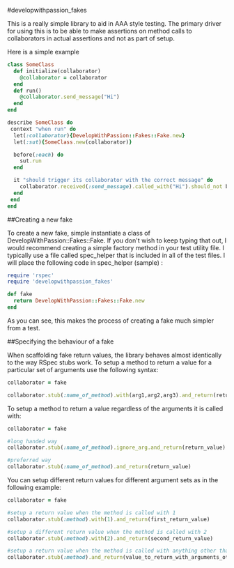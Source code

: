 #developwithpassion_fakes

This is a really simple library to aid in AAA style testing. The primary driver for using this is to be able to make assertions on method calls to collaborators in actual assertions and not as part of setup.

Here is a simple example

```ruby
class SomeClass
  def initialize(collaborator)
    @collaborator = collaborator
  end
  def run()
    @collaborator.send_message("Hi")
  end
end

describe SomeClass do
 context "when run" do
  let(:collaborator){DevelopWithPassion::Fakes::Fake.new}
  let(:sut){SomeClass.new(collaborator)}

  before(:each) do
    sut.run
  end

  it "should trigger its collaborator with the correct message" do
    collaborator.received(:send_message).called_with("Hi").should_not be_nil
  end
 end
end
```

##Creating a new fake

To create a new fake, simple instantiate a class of DevelopWithPassion::Fakes::Fake. If you don't wish to keep typing that out, I would recommend creating a simple factory method in your test utility file. I typically use a file called spec_helper that is included in all of the test files. I will place the following code in spec_helper (sample) :

```ruby
require 'rspec'
require 'developwithpassion_fakes'

def fake
  return DevelopWithPassion::Fakes::Fake.new
end
```
As you can see, this makes the process of creating a fake much simpler from a test.

##Specifying the behaviour of a fake

When scaffolding fake return values, the library behaves almost identically to the way RSpec stubs work. To setup a method to return a value for a particular set of arguments use the following syntax:

```ruby
collaborator = fake

collaborator.stub(:name_of_method).with(arg1,arg2,arg3).and_return(return_value)
```

To setup a method to return a value regardless of the arguments it is called with:

```ruby
collaborator = fake

#long handed way
collaborator.stub(:name_of_method).ignore_arg.and_return(return_value)

#preferred way
collaborator.stub(:name_of_method).and_return(return_value)
```

You can setup different return values for different argument sets as in the following example:
```ruby
collaborator = fake

#setup a return value when the method is called with 1
collaborator.stub(:method).with(1).and_return(first_return_value)

#setup a different return value when the method is called with 2
collaborator.stub(:method).with(2).and_return(second_return_value)

#setup a return value when the method is called with anything other than 1 or 2
collaborator.stub(:method).and_return(value_to_return_with_arguments_other_than_1_and_2)
```

